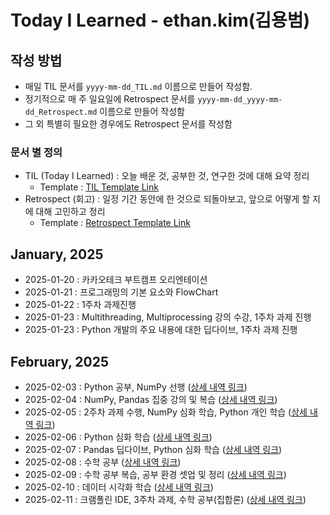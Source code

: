 # Today I Learned - ethan.kim(김용범)

## 작성 방법

- 매일 TIL 문서를 `yyyy-mm-dd_TIL.md` 이름으로 만들어 작성함.
- 정기적으로 매 주 일요일에 Retrospect 문서를 `yyyy-mm-dd_yyyy-mm-dd_Retrospect.md` 이름으로 만들어 작성함
- 그 외 특별히 필요한 경우에도 Retrospect 문서를 작성함

### 문서 별 정의

- TIL (Today I Learned) : 오늘 배운 것, 공부한 것, 연구한 것에 대해 요약 정리
  - Template : [TIL Template Link](https://github.com/100-hours-a-week/ethan.kim-til/blob/main/DocumentTemplates/yyyy-mm-dd_TIL.md)
- Retrospect (회고) : 일정 기간 동안에 한 것으로 되돌아보고, 앞으로 어떻게 할 지에 대해 고민하고 정리
  - Template : [Retrospect Template Link](https://github.com/100-hours-a-week/ethan.kim-til/blob/main/DocumentTemplates/yyyy-mm-dd_yyyy-mm-dd_Retrospect.md)

## January, 2025

- 2025-01-20 : 카카오테크 부트캠프 오리엔테이션
- 2025-01-21 : 프로그래밍의 기본 요소와 FlowChart
- 2025-01-22 : 1주차 과제진행
- 2025-01-23 : Multithreading, Multiprocessing 강의 수강, 1주차 과제 진행
- 2025-01-23 : Python 개발의 주요 내용에 대한 딥다이브, 1주차 과제 진행

## February, 2025

- 2025-02-03 : Python 공부, NumPy 선행 ([상세 내역 링크](https://github.com/100-hours-a-week/ethan.kim-til/blob/main/02-Feb/2025-02-03_TIL.md))
- 2025-02-04 : NumPy, Pandas 집중 강의 및 복습 ([상세 내역 링크](https://github.com/100-hours-a-week/ethan.kim-til/blob/main/02-Feb/2025-02-04_TIL.md))
- 2025-02-05 : 2주차 과제 수행, NumPy 심화 학습, Python 개인 학습 ([상세 내역 링크](https://github.com/100-hours-a-week/ethan.kim-til/blob/main/02-Feb/2025-02-05_TIL.md))
- 2025-02-06 : Python 심화 학습 ([상세 내역 링크](https://github.com/100-hours-a-week/ethan.kim-til/blob/main/02-Feb/2025-02-06_TIL.md))
- 2025-02-07 : Pandas 딥다이브, Python 심화 학습 ([상세 내역 링크](https://github.com/100-hours-a-week/ethan.kim-til/blob/main/02-Feb/2025-02-07_TIL.md))
- 2025-02-08 : 수학 공부 ([상세 내역 링크](https://github.com/100-hours-a-week/ethan.kim-til/blob/main/02-Feb/2025-02-08_TIL.md))
- 2025-02-09 : 수학 공부 복습, 공부 환경 셋업 및 정리 ([상세 내역 링크](https://github.com/100-hours-a-week/ethan.kim-til/blob/main/02-Feb/2025-02-09_TIL.md))
- 2025-02-10 : 데이터 시각화 학습 ([상세 내역 링크](https://github.com/100-hours-a-week/ethan.kim-til/blob/main/02-Feb/2025-02-10_TIL.md))
- 2025-02-11 : 크램폴린 IDE, 3주차 과제, 수학 공부(집합론) ([상세 내역 링크](https://github.com/100-hours-a-week/ethan.kim-til/blob/main/02-Feb/2025-02-11_TIL.md))
